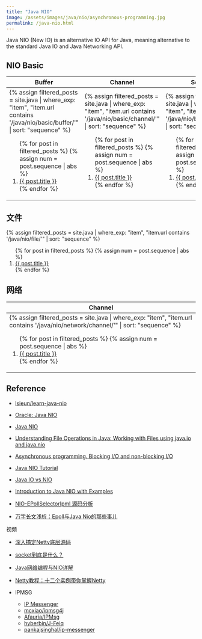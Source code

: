```yaml
---
title: "Java NIO"
image: /assets/images/java/nio/asynchronous-programming.jpg
permalink: /java-nio.html
---
```


Java NIO (New IO) is an alternative IO API for Java,
meaning alternative to the standard Java IO and Java Networking API.

## NIO Basic

<table>
    <thead>
    <tr>
        <th>Buffer</th>
        <th>Channel</th>
        <th>Selector</th>
    </tr>
    </thead>
    <tbody>
    <tr>
        <td>
{%
assign filtered_posts = site.java |
where_exp: "item", "item.url contains '/java/nio/basic/buffer/'" |
sort: "sequence"
%}
<ol>
    {% for post in filtered_posts %}
    {% assign num = post.sequence | abs %}
    <li>
        <a href="{{ post.url }}">{{ post.title }}</a>
    </li>
    {% endfor %}
</ol>
        </td>
        <td>
{%
assign filtered_posts = site.java |
where_exp: "item", "item.url contains '/java/nio/basic/channel/'" |
sort: "sequence"
%}
<ol>
    {% for post in filtered_posts %}
    {% assign num = post.sequence | abs %}
    <li>
        <a href="{{ post.url }}">{{ post.title }}</a>
    </li>
    {% endfor %}
</ol>
        </td>
        <td>
{%
assign filtered_posts = site.java |
where_exp: "item", "item.url contains '/java/nio/basic/selector/'" |
sort: "sequence"
%}
<ol>
    {% for post in filtered_posts %}
    {% assign num = post.sequence | abs %}
    <li>
        <a href="{{ post.url }}">{{ post.title }}</a>
    </li>
    {% endfor %}
</ol>
        </td>
    </tr>
    </tbody>
</table>

## 文件

{%
assign filtered_posts = site.java |
where_exp: "item", "item.url contains '/java/nio/file/'" |
sort: "sequence"
%}
<ol>
    {% for post in filtered_posts %}
    {% assign num = post.sequence | abs %}
    <li>
        <a href="{{ post.url }}">{{ post.title }}</a>
    </li>
    {% endfor %}
</ol>

## 网络

<table>
    <thead>
    <tr>
        <th>Channel</th>
    </tr>
    </thead>
    <tbody>
    <tr>
        <td>
{%
assign filtered_posts = site.java |
where_exp: "item", "item.url contains '/java/nio/network/channel/'" |
sort: "sequence"
%}
<ol>
    {% for post in filtered_posts %}
    {% assign num = post.sequence | abs %}
    <li>
        <a href="{{ post.url }}">{{ post.title }}</a>
    </li>
    {% endfor %}
</ol>
        </td>
    </tr>
    </tbody>
</table>

## Reference

- [lsieun/learn-java-nio](https://github.com/lsieun/learn-java-nio)

- [Oracle: Java NIO](https://docs.oracle.com/en/java/javase/21/core/java-nio.html)
- [Java NIO](https://www.educba.com/java-nio/)
- [Understanding File Operations in Java: Working with Files using java.io and java.nio](https://clouddevs.com/java/file-operations/)
- [Asynchronous programming. Blocking I/O and non-blocking I/O](https://luminousmen.com/post/asynchronous-programming-blocking-and-non-blocking)
- [Java NIO Tutorial](https://jenkov.com/tutorials/java-nio/index.html)
- [Java IO vs NIO](https://www.baeldung.com/java-io-vs-nio)
- [Introduction to Java NIO with Examples](https://www.geeksforgeeks.org/introduction-to-java-nio-with-examples/)

- [NIO-EPollSelectorIpml 源码分析](https://www.cnblogs.com/Jack-Blog/p/12394487.html)
- [万字长文浅析：Epoll与Java Nio的那些事儿](https://zhuanlan.zhihu.com/p/159346800)

视频

- [深入搞定Netty底层源码](https://www.bilibili.com/video/BV1Pq4y1a7Yz/)
- [socket到底是什么？](https://www.bilibili.com/video/BV12A411X7gY/)
- [Java网络编程与NIO详解](https://www.bilibili.com/video/BV1NL4y1P7sF/)
- [Netty教程：十二个实例带你掌握Netty](https://edu.51cto.com/course/23586.html)

- IPMSG
    - [IP Messenger](https://ipmsg.org/)
    - [mcxiao/ipmsg4j](https://github.com/mcxiao/ipmsg4j)
    - [Afauria/IPMsg](https://github.com/Afauria/IPMsg)
    - [hyberbin/J-Feiq](https://github.com/hyberbin/J-Feiq)
    - [pankajsinghal/ip-messenger](https://github.com/pankajsinghal/ip-messenger)
